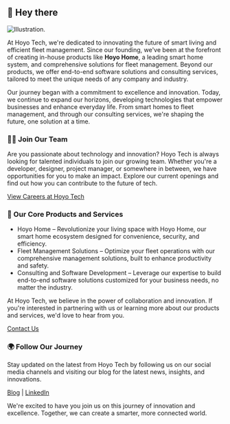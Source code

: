## 👋 Hey there

![Illustration.](https://hoyo.tech/og.png)

At Hoyo Tech, we're dedicated to innovating the future of smart living and efficient fleet management. Since our founding, we've been at the forefront of creating in-house products like **Hoyo Home**, a leading smart home system, and comprehensive solutions for fleet management. Beyond our products, we offer end-to-end software solutions and consulting services, tailored to meet the unique needs of any company and industry.

Our journey began with a commitment to excellence and innovation. Today, we continue to expand our horizons, developing technologies that empower businesses and enhance everyday life. From smart homes to fleet management, and through our consulting services, we're shaping the future, one solution at a time.

### 🧑‍💻 Join Our Team

Are you passionate about technology and innovation? Hoyo Tech is always looking for talented individuals to join our growing team. Whether you're a developer, designer, project manager, or somewhere in between, we have opportunities for you to make an impact. Explore our current openings and find out how you can contribute to the future of tech.

[View Careers at Hoyo Tech](https://hoyo.tech/careers)

### 📱 Our Core Products and Services

- Hoyo Home – Revolutionize your living space with Hoyo Home, our smart home ecosystem designed for convenience, security, and efficiency.
- Fleet Management Solutions – Optimize your fleet operations with our comprehensive management solutions, built to enhance productivity and safety.
- Consulting and Software Development – Leverage our expertise to build end-to-end software solutions customized for your business needs, no matter the industry.

At Hoyo Tech, we believe in the power of collaboration and innovation. If you're interested in partnering with us or learning more about our products and services, we'd love to hear from you.

[Contact Us](https://hoyo.tech)

### 🌍 Follow Our Journey

Stay updated on the latest from Hoyo Tech by following us on our social media channels and visiting our blog for the latest news, insights, and innovations.

[Blog](https://hoyo.tech/blog) | [LinkedIn](https://www.linkedin.com/company/hoyotech)

We're excited to have you join us on this journey of innovation and excellence. Together, we can create a smarter, more connected world.
